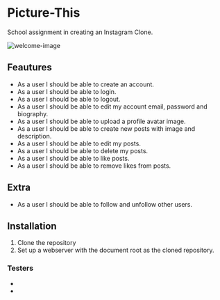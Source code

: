 # Picture-This
School assignment in creating an Instagram Clone.

<img src="/assets/icons/welcome.png" alt="welcome-image">


## Feautures 
* As a user I should be able to create an account.
* As a user I should be able to login.
* As a user I should be able to logout.
* As a user I should be able to edit my account email, password and biography.
* As a user I should be able to upload a profile avatar image.
* As a user I should be able to create new posts with image and description.
* As a user I should be able to edit my posts.
* As a user I should be able to delete my posts.
* As a user I should be able to like posts.
* As a user I should be able to remove likes from posts.

## Extra 
* As a user I should be able to follow and unfollow other users.


## Installation
1. Clone the repository 
2. Set up a webserver with the document root as the cloned repository.

### Testers 
* 
*
